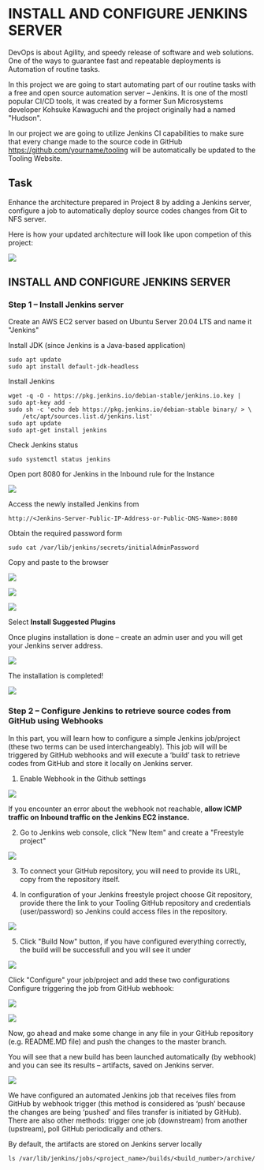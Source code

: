 # **INSTALL AND CONFIGURE JENKINS SERVER** #

DevOps is about Agility, and speedy release of software and web solutions. One of the ways to guarantee fast and repeatable deployments is Automation of routine tasks.

In this project we are going to start automating part of our routine tasks with a free and open source automation server – Jenkins. It is one of the mostl popular CI/CD tools, it was created by a former Sun Microsystems developer Kohsuke Kawaguchi and the project originally had a named "Hudson".

In our project we are going to utilize Jenkins CI capabilities to make sure that every change made to the source code in GitHub https://github.com/yourname/tooling will be automatically be updated to the Tooling Website.

## **Task** ##
Enhance the architecture prepared in Project 8 by adding a Jenkins server, configure a job to automatically deploy source codes changes from Git to NFS server.

Here is how your updated architecture will look like upon competion of this project:

![](add_jenkins.png)


## **INSTALL AND CONFIGURE JENKINS SERVER** ##

### **Step 1** – Install Jenkins server ###
Create an AWS EC2 server based on Ubuntu Server 20.04 LTS and name it "Jenkins"

Install JDK (since Jenkins is a Java-based application)
~~~
sudo apt update
sudo apt install default-jdk-headless
~~~
Install Jenkins
~~~
wget -q -O - https://pkg.jenkins.io/debian-stable/jenkins.io.key | sudo apt-key add -
sudo sh -c 'echo deb https://pkg.jenkins.io/debian-stable binary/ > \
    /etc/apt/sources.list.d/jenkins.list'
sudo apt update
sudo apt-get install jenkins
~~~

Check Jenkins status
~~~
sudo systemctl status jenkins
~~~

Open port 8080 for Jenkins in the Inbound rule for the Instance

![](open-8080.jpg)

Access the newly installed Jenkins from
~~~
http://<Jenkins-Server-Public-IP-Address-or-Public-DNS-Name>:8080
~~~

Obtain the required password form
~~~
sudo cat /var/lib/jenkins/secrets/initialAdminPassword
~~~
Copy and paste to the browser

![](jenkins-login.jpg)

![](jenkins-initialpass.jpg)

![](jenkins-loggedin.jpg)

Select **Install Suggested Plugins**

Once plugins installation is done – create an admin user and you will get your Jenkins server address.

![](jenkins-admin.jpg)

The installation is completed!

![](jenkins-ready.jpg)

### **Step 2** – Configure Jenkins to retrieve source codes from GitHub using Webhooks ###

In this part, you will learn how to configure a simple Jenkins job/project (these two terms can be used interchangeably). This job will will be triggered by GitHub webhooks and will execute a ‘build’ task to retrieve codes from GitHub and store it locally on Jenkins server.

1. Enable Webhook in the Github settings

![](webhook-setting.gif)

If you encounter an error about the webhook not reachable, **allow ICMP traffic on Inbound traffic on the Jenkins EC2 instance.**

2. Go to Jenkins web console, click "New Item" and create a "Freestyle project"

![](new-jenkins-prj.jpg)

3. To connect your GitHub repository, you will need to provide its URL, copy from the repository itself.

4. In configuration of your Jenkins freestyle project choose Git repository, provide there the link to your Tooling GitHub repository and credentials (user/password) so Jenkins could access files in the repository.

![](jenkins-repo-login.jpg)

5. Click "Build Now" button, if you have configured everything correctly, the build will be successfull and you will see it under

![](manual-build.jpg)

Click "Configure" your job/project and add these two configurations
Configure triggering the job from GitHub webhook:

![](jenkins_trigger.png)

![](archive_artifacts.gif)

Now, go ahead and make some change in any file in your GitHub repository (e.g. README.MD file) and push the changes to the master branch.

You will see that a new build has been launched automatically (by webhook) and you can see its results – artifacts, saved on Jenkins server.

![](auto-build.jpg)

We have configured an automated Jenkins job that receives files from GitHub by webhook trigger (this method is considered as ‘push’ because the changes are being ‘pushed’ and files transfer is initiated by GitHub). There are also other methods: trigger one job (downstream) from another (upstream), poll GitHub periodically and others.

By default, the artifacts are stored on Jenkins server locally
~~~
ls /var/lib/jenkins/jobs/<project_name>/builds/<build_number>/archive/
~~~
